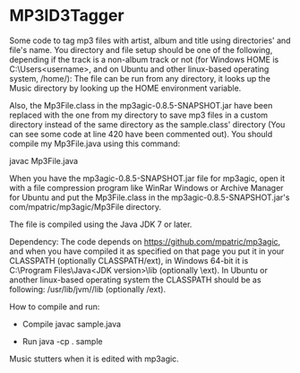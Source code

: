 # MP3ID3Tagger
Some code to tag mp3 files with artist, album and title using directories' and file's name.
You directory and file setup should be one of the following, depending if the track is a non-album track or not (for Windows HOME is C:\Users\<username>, and on Ubuntu and other linux-based operating system, /home/<username>):
The file can be run from any directory, it looks up the Music directory by looking up the HOME environment variable.

Also, the Mp3File.class in the mp3agic-0.8.5-SNAPSHOT.jar have been replaced with the one from my directory to save mp3 files in a custom directory instead of the same directory as the sample.class' directory (You can see some code at line 420 have been commented out).
You should compile my Mp3File.java using this command:

javac Mp3File.java

When you have the mp3agic-0.8.5-SNAPSHOT.jar file for mp3agic, open it with a file compression program like WinRar Windows or Archive Manager for Ubuntu and put the Mp3File.class in the mp3agic-0.8.5-SNAPSHOT.jar's com/mpatric/mp3agic/Mp3File directory.


The file is compiled using the Java JDK 7 or later.

Dependency:
The code depends on https://github.com/mpatric/mp3agic, and when you have compiled it as specified on that page you put it in your CLASSPATH (optionally CLASSPATH/ext), in Windows 64-bit it is C:\Program Files\Java\<JDK version>\lib (optionally \ext).
In Ubuntu or another linux-based operating system the CLASSPATH should be as following: /usr/lib/jvm/<JDK version>/lib (optionally /ext).

How to compile and run:
- Compile
  javac sample.java

- Run
  java -cp . sample

Music stutters when it is edited with mp3agic.
